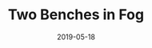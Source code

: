 ---
title: Two Benches in Fog
id: two-benches-in-fog
category: photos
license: CC BY 4.0
licenseUrl: https://creativecommons.org/licenses/by/4.0/legalcode
resolution: 3264x2448
date: 2019-05-18
camera: Huawei LDN-L21
lens: LDN-L21 back camera
iso: 100
focalLength: 3.462mm
shutterSpeed: 1/891
aperture: f/2.2
---